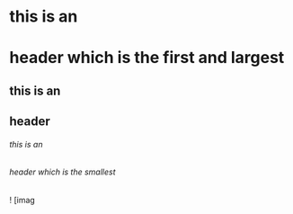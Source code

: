 # this is an <h1> header which is the first and largest 
## this is an <h2> header
###### this is an <h6> header which is the smallest 
! [imag
